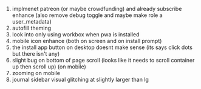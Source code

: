 
1.  implmenet patreon (or maybe crowdfunding) and already subscribe enhance (also remove debug toggle and maybe make role a user_metadata)
2.  autofill theming
3.  look into only using workbox when pwa is installed
4.  mobile icon enhance (both on screen and on install prompt)
5.  the install app button on desktop doesnt make sense (its says click dots but there isn't any)
6.  slight bug on bottom of page scroll (looks like it needs to scroll container up then scroll up) (on mobile)
7.  zooming on mobile
8.  journal sidebar visual glitching at slightly larger than lg